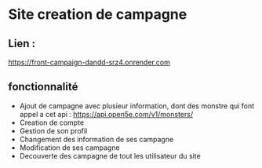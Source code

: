 # Site creation de campagne #

## Lien : ##
https://front-campaign-dandd-srz4.onrender.com

## fonctionnalité ##
- Ajout de campagne avec plusieur information, dont des monstre qui font appel a cet api : https://api.open5e.com/v1/monsters/
- Creation de compte
- Gestion de son profil
- Changement des information de ses campagne
- Modification de ses campagne 
- Decouverte des campagne de tout les utilisateur du site

